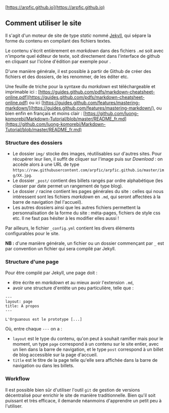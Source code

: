 [https://arpfic.github.io](https://arpfic.github.io)

## Comment utiliser le site

Il s'agit d'un moteur de site de type *static* nommé [Jekyll](https://jekyllrb.com), qui sépare la forme du contenu en compilant des fichiers textes.

Le contenu s'écrit entièrement en *markdown* dans des fichiers `.md` soit avec n'importe quel éditeur de texte, soit directement dans l'interface de github en cliquant sur l'icône d'édition par exemple pour [](https://github.com/arpfic/arpfic.github.io/blob/master/README.md).

D'une manière générale, il est possible à partir de Github de créer des fichiers et des dossiers, de les renommer, de les éditer etc.

Une feuille de triche pour la syntaxe du *markdown* est téléchargeable et imprimable ici : [https://guides.github.com/pdfs/markdown-cheatsheet-online.pdf](https://guides.github.com/pdfs/markdown-cheatsheet-online.pdf) ou ici [https://guides.github.com/features/mastering-markdown/](https://guides.github.com/features/mastering-markdown/), ou bien enfin en français et moins clair : [https://github.com/luong-komorebi/Markdown-Tutorial/blob/master/README_fr.md](https://github.com/luong-komorebi/Markdown-Tutorial/blob/master/README_fr.md)

### Structure des dossiers

* Le dossier `img/` stocke des images, réutilisables sur d'autres sites. Pour récupérer leur lien, il suffit de cliquer sur l'image puis sur *Download* : on accède alors à une URL de type `https://raw.githubusercontent.com/arpfic/arpfic.github.io/master/img/XX.jpg`.
* Le dossier `_post/` contient des billets rangés par ordre alphabétique (les classer par date permet un rangement de type blog).
* Le dossier `/` racine contient les pages générales du site : celles qui nous intéressent sont les fichiers *markdown* en `.md`, qui seront affectées à la barre de navigation (tel l'accueil).
* Les autres dossiers ainsi que les autres fichiers permettent la personnalisation de la forme du site : méta-pages, fichiers de style css etc. Il ne faut pas hésiter à les modifier elles aussi !

Par ailleurs, le fichier `_config.yml` contient les divers éléments configurables pour le site.

**NB :** d'une manière générale, un fichier ou un dossier commençant par `_` est par convention un fichier qui sera compilé par Jekyll.

### Structure d'une page

Pour être compilé par Jekyll, une page doit :

* être écrite en *markdown* et au mieux avoir l'extension `.md`,
* avoir une structure d'entête un peu particulière, telle que :

```
---
layout: page
title: À propos
---

L'Orguanous est le prototype [...]
```

Où, entre chaque `---` on a :

* `layout` est le type du contenu, qu'on peut à souhait ramifier mais pour le moment, un type `page` correspond à un contenu sur le site entier, avec un lien dans la barre de navigation, et le type `post` correspond à un billet de blog accessible sur la page d'accueil.
* `title` est le titre de la page telle qu'elle sera affichée dans la barre de navigation ou dans les billets.

### Workflow

Il est possible bien sûr d'utiliser l'outil `git` de gestion de versions décentralisé pour enrichir le site de manière traditionnelle. Bien qu'il soit puissant et très efficace, il demande néanmoins d'apprendre un petit peu à l'utiliser.